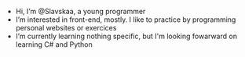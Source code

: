-  Hi, I’m @Slavskaa, a young programmer 
-  I’m interested in front-end, mostly. I like to practice by programming personal websites or exercices
-  I’m currently learning nothing specific, but I'm looking fowarward on learning C# and Python

<!---
Slavskaa/Slavskaa is a ✨ special ✨ repository because its `README.md` (this file) appears on your GitHub profile.
You can click the Preview link to take a look at your changes.
--->
